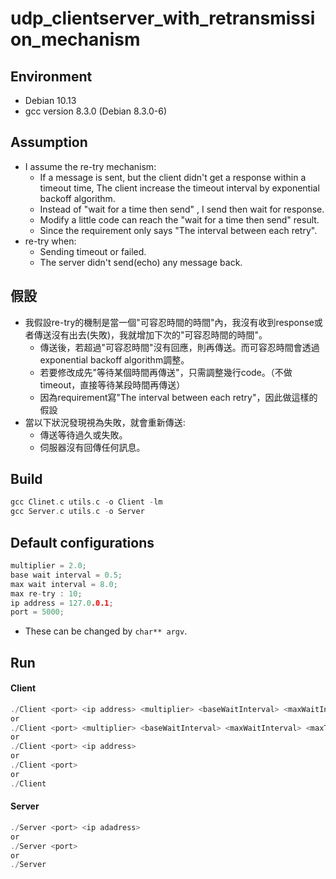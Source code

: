 # udp_clientserver_with_retransmission_mechanism

## Environment
- Debian 10.13
- gcc version 8.3.0 (Debian 8.3.0-6)

## Assumption
- I assume the re-try mechanism:
  - If a message is sent, but the client didn't get a response within a timeout time, The client increase the timeout interval by exponential backoff algorithm.
  - Instead of "wait for a time then send" , I send then wait for response.
  - Modify a little code can reach the "wait for a time then send" result.
  - Since the requirement only says "The interval between each retry".
- re-try when:
  - Sending timeout or failed.
  - The server didn't send(echo) any message back.

## 假設
- 我假設re-try的機制是當一個"可容忍時間的時間"內，我沒有收到response或者傳送沒有出去(失敗)，我就增加下次的"可容忍時間的時間"。
  - 傳送後，若超過"可容忍時間"沒有回應，則再傳送。而可容忍時間會透過exponential backoff algorithm調整。
  - 若要修改成先"等待某個時間再傳送"，只需調整幾行code。（不做timeout，直接等待某段時間再傳送）
  - 因為requirement寫"The interval between each retry"，因此做這樣的假設
- 當以下狀況發現視為失敗，就會重新傳送:
  - 傳送等待過久或失敗。
  - 伺服器沒有回傳任何訊息。

## Build
```c
gcc Clinet.c utils.c -o Client -lm
gcc Server.c utils.c -o Server
```

## Default configurations
```c
multiplier = 2.0;
base wait interval = 0.5;
max wait interval = 8.0;
max re-try : 10;
ip address = 127.0.0.1;
port = 5000;
```
- These can be changed by ```char** argv```.

## Run
#### Client
```c
./Client <port> <ip address> <multiplier> <baseWaitInterval> <maxWaitInterval> <maxTry>
or
./Client <port> <multiplier> <baseWaitInterval> <maxWaitInterval> <maxTry>
or
./Client <port> <ip address>
or
./Client <port> 
or
./Client 
```

#### Server
```c
./Server <port> <ip adadress>
or
./Server <port>
or
./Server
```





